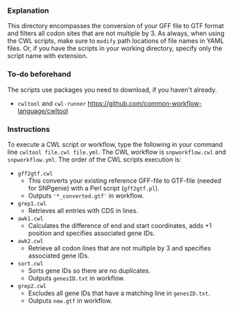 ### Explanation ###

This directory encompasses the conversion of your GFF file to GTF format and filters all codon sites that are not multiple by 3.
As always, when using the CWL scripts, make sure to `modify` path locations of file names in YAML files. Or, if you have the scripts in your working directory, specify only the script name with extension.

### To-do beforehand ###

The scripts use packages you need to download, if you haven't already.
- `cwltool` and `cwl-runner` https://github.com/common-workflow-language/cwltool

### Instructions ###
To execute a CWL script or workflow, type the following in your command line `cwltool file.cwl file.yml`. 
The CWL workflow is `snpworkflow.cwl` and `snpworkflow.yml`. The order of the CWL scripts execution is:
- `gff2gtf.cwl`
    - This converts your existing reference GFF-file to GTF-file (needed for SNPgenie) with a Perl script (`gff2gtf.pl`). 
    - Outputs `'*_converted.gtf'` in workflow.
- `grep1.cwl`
    - Retrieves all entries with CDS in lines.
- `awk1.cwl`
    - Calculates the difference of end and start coordinates, adds +1 position and specifies associated gene IDs.
- `awk2.cwl`
    - Retrieve all codon lines that are not multiple by 3 and specifies associated gene IDs.
- `sort.cwl`
    - Sorts gene IDs so there are no duplicates. 
    - Outputs `genesID.txt` in workflow.
- `grep2.cwl`
    - Excludes all gene IDs that have a matching line in `genesID.txt`. 
    - Outputs `new.gtf` in workflow.

